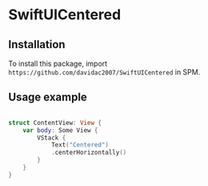# SwiftUICentered

## Installation

To install this package, import `https://github.com/davidac2007/SwiftUICentered` in SPM.

## Usage example

```swift

struct ContentView: View {
    var body: Some View {
        VStack {
            Text("Centered")
            .centerHorizontally()
        }
    }
}

```

